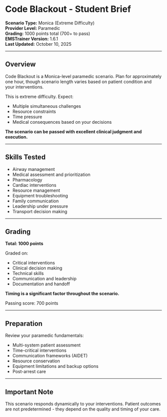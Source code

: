 # Code Blackout - Student Brief

**Scenario Type:** Monica (Extreme Difficulty)  
**Provider Level:** Paramedic  
**Grading:** 1000 points total (700+ to pass)  
**EMSTrainer Version:** 1.6.1  
**Last Updated:** October 10, 2025

---

## Overview

Code Blackout is a Monica-level paramedic scenario. Plan for approximately one hour, though scenario length varies based on patient condition and your interventions.

This is extreme difficulty. Expect:
- Multiple simultaneous challenges
- Resource constraints
- Time pressure
- Medical consequences based on your decisions

**The scenario can be passed with excellent clinical judgment and execution.**

---

## Skills Tested

- Airway management
- Medical assessment and prioritization
- Pharmacology
- Cardiac interventions
- Resource management
- Equipment troubleshooting
- Family communication
- Leadership under pressure
- Transport decision making

---

## Grading

**Total: 1000 points**

Graded on:
- Critical interventions
- Clinical decision making
- Technical skills
- Communication and leadership
- Documentation and handoff

**Timing is a significant factor throughout the scenario.**

Passing score: 700 points

---

## Preparation

Review your paramedic fundamentals:
- Multi-system patient assessment
- Time-critical interventions
- Communication frameworks (AIDET)
- Resource conservation
- Equipment limitations and backup options
- Post-arrest care

---

## Important Note

This scenario responds dynamically to your interventions. Patient outcomes are not predetermined - they depend on the quality and timing of your care.

